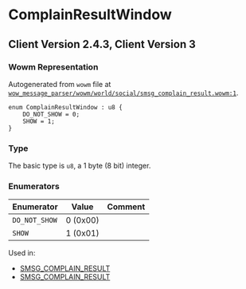 # ComplainResultWindow

## Client Version 2.4.3, Client Version 3

### Wowm Representation

Autogenerated from `wowm` file at [`wow_message_parser/wowm/world/social/smsg_complain_result.wowm:1`](https://github.com/gtker/wow_messages/tree/main/wow_message_parser/wowm/world/social/smsg_complain_result.wowm#L1).

```rust,ignore
enum ComplainResultWindow : u8 {
    DO_NOT_SHOW = 0;
    SHOW = 1;
}
```
### Type
The basic type is `u8`, a 1 byte (8 bit) integer.
### Enumerators
| Enumerator | Value  | Comment |
| --------- | -------- | ------- |
| `DO_NOT_SHOW` | 0 (0x00) |  |
| `SHOW` | 1 (0x01) |  |

Used in:
* [SMSG_COMPLAIN_RESULT](smsg_complain_result.md)
* [SMSG_COMPLAIN_RESULT](smsg_complain_result.md)

